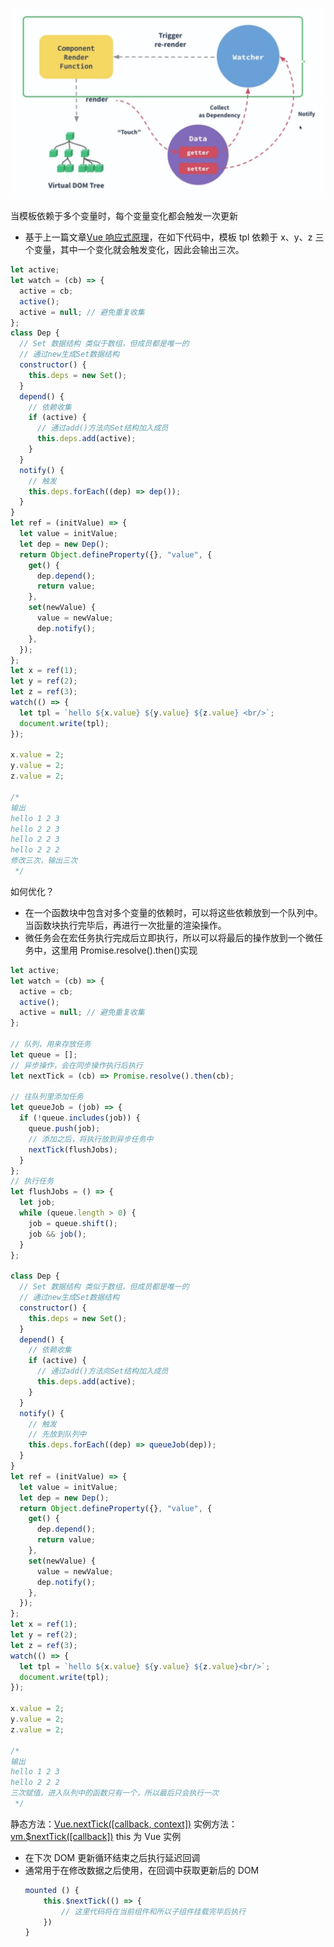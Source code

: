 ![异步更新队列.jpeg](./images/异步更新队列.jpeg)

当模板依赖于多个变量时，每个变量变化都会触发一次更新

- 基于上一篇文章[Vue 响应式原理](https://segmentfault.com/a/1190000023139579)，在如下代码中，模板 tpl 依赖于 x、y、z 三个变量，其中一个变化就会触发变化，因此会输出三次。

```js
let active;
let watch = (cb) => {
  active = cb;
  active();
  active = null; // 避免重复收集
};
class Dep {
  // Set 数据结构 类似于数组，但成员都是唯一的
  // 通过new生成Set数据结构
  constructor() {
    this.deps = new Set();
  }
  depend() {
    // 依赖收集
    if (active) {
      // 通过add()方法向Set结构加入成员
      this.deps.add(active);
    }
  }
  notify() {
    // 触发
    this.deps.forEach((dep) => dep());
  }
}
let ref = (initValue) => {
  let value = initValue;
  let dep = new Dep();
  return Object.defineProperty({}, "value", {
    get() {
      dep.depend();
      return value;
    },
    set(newValue) {
      value = newValue;
      dep.notify();
    },
  });
};
let x = ref(1);
let y = ref(2);
let z = ref(3);
watch(() => {
  let tpl = `hello ${x.value} ${y.value} ${z.value} <br/>`;
  document.write(tpl);
});

x.value = 2;
y.value = 2;
z.value = 2;

/*
输出
hello 1 2 3
hello 2 2 3
hello 2 2 3
hello 2 2 2
修改三次，输出三次
 */
```

如何优化？

- 在一个函数块中包含对多个变量的依赖时，可以将这些依赖放到一个队列中。当函数块执行完毕后，再进行一次批量的渲染操作。
- 微任务会在宏任务执行完成后立即执行，所以可以将最后的操作放到一个微任务中，这里用 Promise.resolve().then()实现

```js
let active;
let watch = (cb) => {
  active = cb;
  active();
  active = null; // 避免重复收集
};

// 队列，用来存放任务
let queue = [];
// 异步操作，会在同步操作执行后执行
let nextTick = (cb) => Promise.resolve().then(cb);

// 往队列里添加任务
let queueJob = (job) => {
  if (!queue.includes(job)) {
    queue.push(job);
    // 添加之后，将执行放到异步任务中
    nextTick(flushJobs);
  }
};
// 执行任务
let flushJobs = () => {
  let job;
  while (queue.length > 0) {
    job = queue.shift();
    job && job();
  }
};

class Dep {
  // Set 数据结构 类似于数组，但成员都是唯一的
  // 通过new生成Set数据结构
  constructor() {
    this.deps = new Set();
  }
  depend() {
    // 依赖收集
    if (active) {
      // 通过add()方法向Set结构加入成员
      this.deps.add(active);
    }
  }
  notify() {
    // 触发
    // 先放到队列中
    this.deps.forEach((dep) => queueJob(dep));
  }
}
let ref = (initValue) => {
  let value = initValue;
  let dep = new Dep();
  return Object.defineProperty({}, "value", {
    get() {
      dep.depend();
      return value;
    },
    set(newValue) {
      value = newValue;
      dep.notify();
    },
  });
};
let x = ref(1);
let y = ref(2);
let z = ref(3);
watch(() => {
  let tpl = `hello ${x.value} ${y.value} ${z.value}<br/>`;
  document.write(tpl);
});

x.value = 2;
y.value = 2;
z.value = 2;

/*
输出
hello 1 2 3
hello 2 2 2
三次赋值，进入队列中的函数只有一个，所以最后只会执行一次
 */
```

静态方法：[Vue.nextTick\(\[callback, context\]\)](https://cn.vuejs.org/v2/api/?#Vue-nextTick)
实例方法：[vm.$nextTick\(\[callback\]\)](https://cn.vuejs.org/v2/api/?#vm-nextTick) this 为 Vue 实例

- 在下次 DOM 更新循环结束之后执行延迟回调
- 通常用于在修改数据之后使用，在回调中获取更新后的 DOM
  ```js
  mounted () {
      this.$nextTick(() => {
          // 这里代码将在当前组件和所以子组件挂载完毕后执行
      })
  }
  ```
